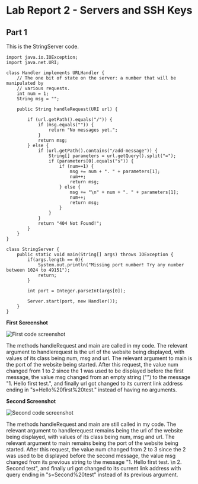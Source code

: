# Lab Report 2 - Servers and SSH Keys

## Part 1

This is the StringServer code.
```
import java.io.IOException;
import java.net.URI;

class Handler implements URLHandler {
    // The one bit of state on the server: a number that will be manipulated by
    // various requests.
    int num = 1;
    String msg = "";

    public String handleRequest(URI url) {

        if (url.getPath().equals("/")) {
            if (msg.equals("")) {
                return "No messages yet.";
            }
            return msg;
        } else {
            if (url.getPath().contains("/add-message")) {
                String[] parameters = url.getQuery().split("=");
                if (parameters[0].equals("s")) {
                    if (num==1) {
                        msg += num + ". " + parameters[1];
                        num++;
                        return msg;
                    } else { 
                        msg += "\n" + num + ". " + parameters[1];
                        num++;
                        return msg;
                    }
                }
            }
            return "404 Not Found!";
        }
    }
}

class StringServer {
    public static void main(String[] args) throws IOException {
        if(args.length == 0){
            System.out.println("Missing port number! Try any number between 1024 to 49151");
            return;
        }

        int port = Integer.parseInt(args[0]);

        Server.start(port, new Handler());
    }
}
```


**First Screenshot**

![First code screenshot](https://github.com/Lope879/cse15l-lab-reports/assets/100965607/5826642f-cd2b-48f4-96ca-bc2787112a52)

The methods handleRequest and main are called in my code. 
The relevant argument to handlerequest is the url of the website being displayed, with values of its class being num, msg and url. 
The relevant argument to main is the port of the website being started.
After this request, the value num changed from 1 to 2 since the 1 was used to be displayed before the first message,
the value msg changed from an empty string ("") to the message "1. Hello first test.", 
and finally url got changed to its current link address ending in "s=Hello%20first%20test." instead of having no arguments.


**Second Screenshot**

![Second code screenshot](https://github.com/Lope879/cse15l-lab-reports/assets/100965607/93aa66ab-3d23-4757-9524-7d0fc90701f6)

The methods handleRequest and main are still called in my code. 
The relevant argument to handlerequest remains being the url of the website being displayed, with values of its class being num, msg and url. 
The relevant argument to main remains being the port of the website being started.
After this request, the value num changed from 2 to 3 since the 2 was used to be displayed before the second message,
the value msg changed from its previous string to the message "1. Hello first test. \n 2. Second test", 
and finally url got changed to its current link address with query ending in "s=Second%20test" instead of its previous argument.




